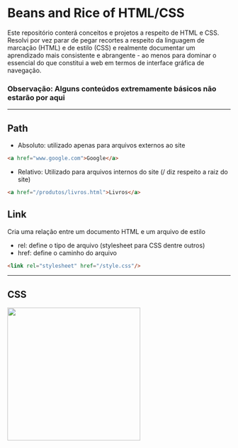 # Beans and Rice of HTML/CSS

Este repositório conterá conceitos e projetos a respeito de HTML e CSS. Resolvi por vez parar de pegar recortes a respeito da linguagem de marcação (HTML) e de estilo (CSS) e realmente documentar um aprendizado mais consistente e abrangente - ao menos para dominar o essencial do que constitui a web em termos de interface gráfica de navegação. 

### Observação: Alguns conteúdos extremamente básicos não estarão por aqui

--- 

## Path 
* Absoluto: utilizado apenas para arquivos externos ao site
```html
<a href="www.google.com">Google</a> 
```

* Relativo: Utilizado para arquivos internos do site (/ diz respeito a raiz do site)
```html
<a href="/produtos/livros.html">Livros</a> 
```

## Link 
Cria uma relação entre um documento HTML e um arquivo de estilo
* rel: define o tipo de arquivo (stylesheet para CSS dentre outros)
* href: define o caminho do arquivo
```html
<link rel="stylesheet" href="/style.css"/> 
```

--- 

## CSS

<img src="https://i.ibb.co/R4FfLLS/image.png" style="heigth:10px; width:300px" /> 
 
